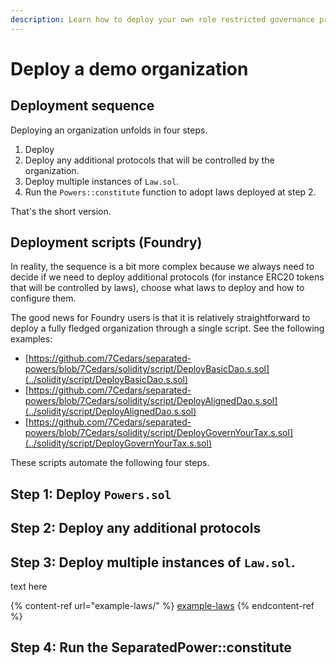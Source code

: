 ```yaml
---
description: Learn how to deploy your own role restricted governance protocol.
---
```


# Deploy a demo organization

## Deployment sequence&#x20;

Deploying an organization unfolds in four steps.&#x20;

1. Deploy
2. Deploy any additional protocols that will be controlled by the organization.&#x20;
3. Deploy multiple instances of `Law.sol`.
4. Run the `Powers::constitute` function to adopt laws deployed at step 2.&#x20;

That's the short version.&#x20;

## Deployment scripts (Foundry)&#x20;

In reality, the sequence is a bit more complex because we always need to decide if we need to deploy additional protocols (for instance ERC20 tokens that will be controlled by laws), choose what laws to deploy and how to configure them.&#x20;

The good news for Foundry users is that it is relatively straightforward to deploy a fully fledged organization through a single script. See the following examples:

* [https://github.com/7Cedars/separated-powers/blob/7Cedars/solidity/script/DeployBasicDao.s.sol](../solidity/script/DeployBasicDao.s.sol)
* [https://github.com/7Cedars/separated-powers/blob/7Cedars/solidity/script/DeployAlignedDao.s.sol](../solidity/script/DeployAlignedDao.s.sol)
* [https://github.com/7Cedars/separated-powers/blob/7Cedars/solidity/script/DeployGovernYourTax.s.sol](../solidity/script/DeployGovernYourTax.s.sol)

These scripts automate the following four steps. &#x20;

## Step 1: Deploy `Powers.sol`

## Step 2: Deploy any additional protocols

## Step 3: Deploy multiple instances of `Law.sol`.&#x20;

text here&#x20;

{% content-ref url="example-laws/" %}
[example-laws](example-laws/)
{% endcontent-ref %}



## Step 4: Run the SeparatedPower::constitute





